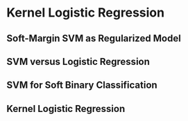 # Kernel Logistic Regression

## Soft-Margin SVM as Regularized Model

## SVM versus Logistic Regression

## SVM for Soft Binary Classification

## Kernel Logistic Regression

